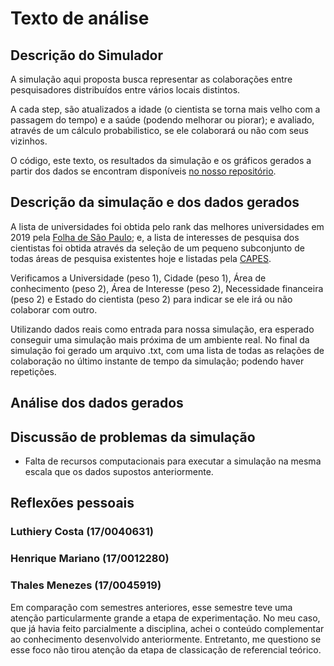 # Texto de análise

## Descrição do Simulador

A simulação aqui proposta busca representar as colaborações entre pesquisadores distribuídos entre vários locais distintos.

A cada step, são atualizados a idade (o cientista se torna mais velho com a passagem do tempo) e a saúde (podendo melhorar ou piorar); e avaliado, através de um cálculo probabilistico, se ele colaborará ou não com seus vizinhos.

O código, este texto, os resultados da simulação e os gráficos gerados a partir dos dados se encontram disponíveis [no nosso repositório](https://github.com/luthierycosta/CE-trab-mesa).

## Descrição da simulação e dos dados gerados

A lista de universidades foi obtida pelo rank das melhores universidades em 2019 pela [Folha de São Paulo](https://ruf.folha.uol.com.br/2019/ranking-de-universidades/principal/); e, a lista de interesses de pesquisa dos cientistas foi obtida através da seleção de um pequeno subconjunto de todas áreas de pesquisa existentes hoje e listadas pela [CAPES](http://fisio.icb.usp.br:4882/posgraduacao/bolsas/capesproex_bolsas/tabela_areas.html).

Verificamos a Universidade (peso 1), Cidade (peso 1), Área de conhecimento (peso 2), Área de Interesse (peso 2), Necessidade financeira (peso 2) e Estado do cientista (peso 2) para indicar se ele irá ou não colaborar com outro.

Utilizando dados reais como entrada para nossa simulação, era esperado conseguir uma simulação mais próxima de um ambiente real. No final da simulação foi gerado um arquivo .txt, com uma lista de todas as relações de colaboração no último instante de tempo da simulação; podendo haver repetições.

## Análise dos dados gerados

## Discussão de problemas da simulação

- Falta de recursos computacionais para executar a simulação na mesma escala que os dados supostos anteriormente.


## Reflexões pessoais

### Luthiery Costa (17/0040631)

### Henrique Mariano (17/0012280)

### Thales Menezes (17/0045919)

Em comparação com semestres anteriores, esse semestre teve uma atenção particularmente grande a etapa de experimentação. No meu caso, que já havia feito parcialmente a disciplina, achei o conteúdo complementar ao conhecimento desenvolvido anteriormente. Entretanto, me questiono se esse foco não tirou atenção da etapa de classicação de referencial teórico.
